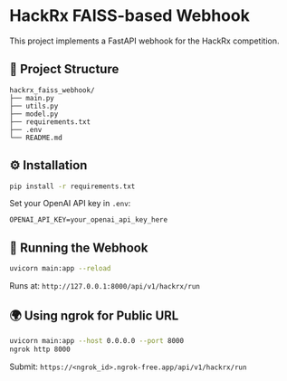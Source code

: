 # HackRx FAISS-based Webhook
This project implements a FastAPI webhook for the HackRx competition.

## 📂 Project Structure
```
hackrx_faiss_webhook/
├── main.py
├── utils.py
├── model.py
├── requirements.txt
├── .env
└── README.md
```

## ⚙️ Installation
```bash
pip install -r requirements.txt
```
Set your OpenAI API key in `.env`:
```
OPENAI_API_KEY=your_openai_api_key_here
```

## 🚀 Running the Webhook
```bash
uvicorn main:app --reload
```
Runs at: `http://127.0.0.1:8000/api/v1/hackrx/run`

## 🌍 Using ngrok for Public URL
```bash
uvicorn main:app --host 0.0.0.0 --port 8000
ngrok http 8000
```
Submit: `https://<ngrok_id>.ngrok-free.app/api/v1/hackrx/run`
